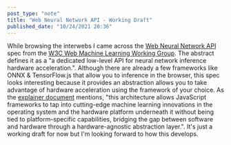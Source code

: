 ```yaml
---
post_type: "note" 
title: "Web Neural Network API - Working Draft"
published_date: "10/24/2021 20:36"
---
```


While browsing the interwebs I came across the [Web Neural Network API](https://www.w3.org/TR/webnn/) spec from the [W3C Web Machine Learning Working Group](https://www.w3.org/groups/wg/webmachinelearning). The abstract defines it as a "a dedicated low-level API for neural network inference hardware acceleration.". Although there are already a few frameworks like ONNX & TensorFlow.js that allow you to inference in the browser, this spec looks interesting because it provides an abstraction allows you to take advantage of hardware acceleration using the framework of your choice. As the [explainer document](https://github.com/webmachinelearning/webnn/blob/main/explainer.md) mentions, "this architecture allows JavaScript frameworks to tap into cutting-edge machine learning innovations in the operating system and the hardware platform underneath it without being tied to platform-specific capabilities, bridging the gap between software and hardware through a hardware-agnostic abstraction layer.". It's just a working draft for now but I'm looking forward to how this develops.